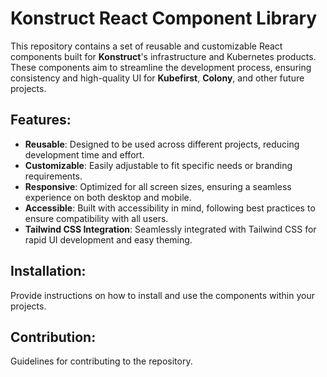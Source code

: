 # Konstruct React Component Library

This repository contains a set of reusable and customizable React components built for **Konstruct**'s infrastructure and Kubernetes products. These components aim to streamline the development process, ensuring consistency and high-quality UI for **Kubefirst**, **Colony**, and other future projects.

## Features:

- **Reusable**: Designed to be used across different projects, reducing development time and effort.
- **Customizable**: Easily adjustable to fit specific needs or branding requirements.
- **Responsive**: Optimized for all screen sizes, ensuring a seamless experience on both desktop and mobile.
- **Accessible**: Built with accessibility in mind, following best practices to ensure compatibility with all users.
- **Tailwind CSS Integration**: Seamlessly integrated with Tailwind CSS for rapid UI development and easy theming.

## Installation:

Provide instructions on how to install and use the components within your projects.

## Contribution:

Guidelines for contributing to the repository.
